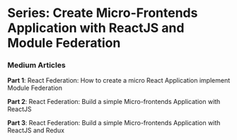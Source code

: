 # Series: Create Micro-Frontends Application with ReactJS and Module Federation

### Medium Articles
**Part 1**: React Federation: How to create a micro React Application implement Module Federation

**Part 2**: React Federation: Build a simple Micro-frontends Application with ReactJS

**Part 3**: React Federation: Build a simple Micro-frontends Application with ReactJS and Redux